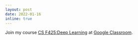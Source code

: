 ```yaml
---
layout: post
date: 2022-01-16
inline: true
---
```


Join my course <a rel="external nofollow" href="https://github.com/tirtharajdash/CS-F425_Deep-Learning" target="_blank">CS F425:Deep Learning</a> at <a rel="external nofollow" href="https://classroom.google.com/c/NDUzNTYzOTQzNDg3?cjc=l3ox3mx" target="_blank">Google Classroom</a>.
